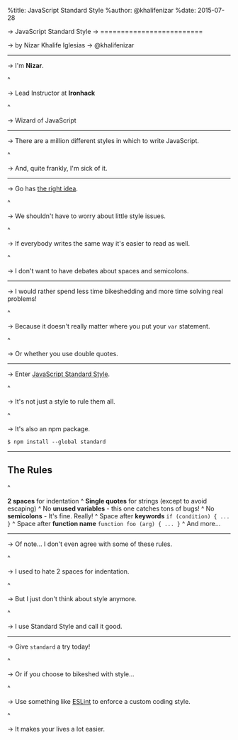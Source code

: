 %title: JavaScript Standard Style
%author: @khalifenizar
%date: 2015-07-28


-> JavaScript Standard Style
-> =========================

-> by Nizar Khalife Iglesias
-> @khalifenizar


------------------------------------------


-> I'm **Nizar**.

^

-> Lead Instructor at **Ironhack**

^

-> Wizard of JavaScript


------------------------------------------


-> There are a million different styles in which to write JavaScript.

^

-> And, quite frankly, I'm sick of it.


-------------------------------------------


-> Go has [the right idea](https://blog.golang.org/go-fmt-your-code).

^

-> We shouldn't have to worry about little style issues.

^

-> If everybody writes the same way it's easier to read as well.

^

-> I don't want to have debates about spaces and semicolons.


-------------------------------------------


-> I would rather spend less time bikeshedding and more time solving real problems!

^

-> Because it doesn't really matter where you put your `var` statement.

^

-> Or whether you use double quotes.


-------------------------------------------


-> Enter [JavaScript Standard Style](http://standardjs.com).

^

-> It's not just a style to rule them all.

^

-> It's also an npm package.

    $ npm install --global standard


-------------------------------------------

The Rules
---------

^

**2 spaces** for indentation
^
**Single quotes** for strings (except to avoid escaping)
^
No **unused variables** - this one catches tons of bugs!
^
No **semicolons** - It's fine. Really!
^
Space after **keywords** `if (condition) { ... }`
^
Space after **function name** `function foo (arg) { ... }`
^
And more...


-------------------------------------------


-> Of note... I don't even agree with some of these rules.

^

-> I used to hate 2 spaces for indentation.

^

-> But I just don't think about style anymore.

^

-> I use Standard Style and call it good.


-------------------------------------------


-> Give `standard` a try today!

^

-> Or if you choose to bikeshed with style...

^

-> Use something like [ESLint](http://eslint.org) to enforce a custom coding style.

^

-> It makes your lives a lot easier.
